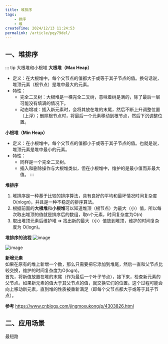 ```yaml
---
title: 堆排序
tags:
    - 排序
    - 堆
createTime: 2024/12/13 11:24:53
permalink: /article/pqy79del/
---
```



## 一、堆排序
::: tip 大根堆和小根堆
**大根堆（Max Heap）**  
+ 定义：在大根堆中，每个父节点的值都大于或等于其子节点的值。换句话说，堆顶元素（根节点）是堆中最大的元素。  
+ 特性：  
    + 完全二叉树：大根堆是一棵完全二叉树，意味着树是满的，除了最后一层可能没有填满的情况下。
    + 动态增减：插入新元素时，会将其放在堆的末尾，然后不断上升调整位置（上浮）；删除根节点时，将最后一个元素移动到根节点，然后下沉调整位置。  
  
**小根堆（Min Heap）**  
+ 定义：在小根堆中，每个父节点的值都小于或等于其子节点的值。也就是说，堆顶元素是堆中最小的元素。  
+ 特性：  
    + 同样是一个完全二叉树。  
    + 插入和删除操作与大根堆类似，但在小根堆中，维护的是最小值而非最大值。
:::

**堆排序**  
1. 堆排序是一种基于比较的排序算法，具有良好的平均和最坏情况时间复杂度 O(nlogn)，并且是一种不稳定的排序算法。
2. 根据前面的**大根堆**和**小根堆**可以知道堆顶（根节点）为最大（小）值，所以每次取出堆顶的值就是排序后的数组，取n个元素，时间复杂度为O(n)
3. 取出堆顶元素后维护堆 => 找出新的最大（小）值放到堆顶，维护的时间复杂度为 O(logn)。

**堆排序的流程**
![image](https://oss.dyx666.icu/image/pileCreate.png)

![image](https://oss.dyx666.icu/image/pilePop.png)

**新增元素**  
如果在原有的堆上新增一个数，那么只需要把它添加到堆尾，然后一直和父节点比较交换，维护的时间复杂度为O(logn)。  
首先，将新值放置在堆的末尾（作为最后一个叶子节点），接下来，检查新元素的父节点。如果新元素的值大于其父节点的值，就交换它们的位置。这个过程可能会向上移动新元素，直到堆的性质被重新满足（即每个父节点都大于或等于其子节点）。

**参考**
https://www.cnblogs.com/jingmoxukong/p/4303826.html


## 二、应用场景
<CardGrid>
  <LinkCard title="优先队列" href="./priority-queue.md" />
  <card>最短路</card>
</CardGrid>

